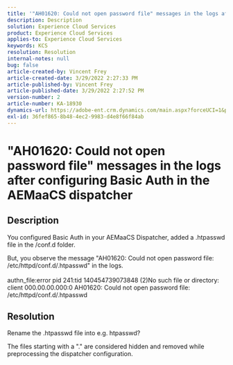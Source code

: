 ```yaml
---
title: '"AH01620: Could not open password file" messages in the logs after configuring Basic Auth in the AEMaaCS dispatcher'
description: Description
solution: Experience Cloud Services
product: Experience Cloud Services
applies-to: Experience Cloud Services
keywords: KCS
resolution: Resolution
internal-notes: null
bug: false
article-created-by: Vincent Frey
article-created-date: 3/29/2022 2:27:33 PM
article-published-by: Vincent Frey
article-published-date: 3/29/2022 2:27:52 PM
version-number: 2
article-number: KA-18930
dynamics-url: https://adobe-ent.crm.dynamics.com/main.aspx?forceUCI=1&pagetype=entityrecord&etn=knowledgearticle&id=c1bbaa5b-6caf-ec11-9840-0022480bd820
exl-id: 36fef865-8b48-4ec2-9983-d4e8f66f84ab
---
```

# "AH01620: Could not open password file" messages in the logs after configuring Basic Auth in the AEMaaCS dispatcher

## Description


You configured Basic Auth in your AEMaaCS Dispatcher, added a .htpasswd file in the /conf.d folder.

But, you observe the message "AH01620: Could not open password file: /etc/httpd/conf.d/.htpasswd" in the logs.
<br><br>authn_file:error pid 241:tid 140454739073848 (2)No such file or directory: client 000.00.00.000:0 AH01620: Could not open password file: /etc/httpd/conf.d/.htpasswd<br>

## Resolution


Rename the .htpasswd file into e.g. htpasswd?

The files starting with a "." are considered hidden and removed while preprocessing the dispatcher configuration.
